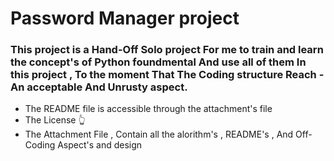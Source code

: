 # Password Manager project

### **This project is a Hand-Off Solo project For me to train and learn the concept's of Python foundmental And use all of them In this project , To the moment That The Coding structure Reach - An acceptable And Unrusty aspect.**

 + The README file is accessible through the attachment's file
 + The License 👆
 + The Attachment File , Contain all the alorithm's , README's , And Off-Coding Aspect's and design
